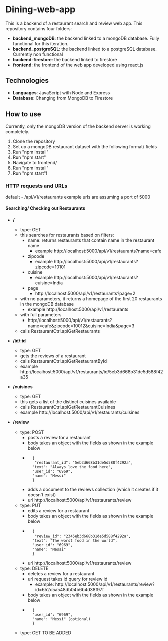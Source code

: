 # Dining-web-app

This is a backend of a restaurant search and review web app. This repository contains four folders:
* __backend_mongoDB__: the backend linked to a mongoDB database. Fully functional for this iteration.
* **backend_postgreSQL**: the backend linked to a postgreSQL database. Currently non functional
* **backend-firestore**: the backend linked to firestore
* **frontend**: the frontend of the web app developed using react.js

## Technologies
* __Languages__: JavaScript with Node and Express
* __Database__: Changing from MongoDB to Firestore

## How to use
Currently, only the mongoDB version of the backend server is working completely. 
1. Clone the repository
2. Set up a mongoDB restaurant dataset with the following format/ fields
3. Run "npm install"
4. Run "npm start"
5. Navigate to frontend/
6. Run "npm install"
7. Run "npm start"!

### HTTP requests and URLs
default - /api/v1/restaurants
example urls are assuming a port of 5000
#### Searching/ Checking out Restaurants
- **/** 
    - type: GET
    - this searches for restaurants based on filters: 
        - name: returns restaurants that contain name in the restaurant name
            - example http://localhost:5000/api/v1/restaurants?name=cafe
        - zipcode
            - example http://localhost:5000/api/v1/restaurants?zipcode=10101
        - cuisine
            - example http://localhost:5000/api/v1/restaurants?cuisine=India
        - page
            - http://localhost:5000/api/v1/restaurants?page=2
    - with no parameters, it returns a homepage of the first 20 restaurants in the mongoDB database
        - example http://localhost:5000/api/v1/restaurants
    - with full parameters
        - http://localhost:5000/api/v1/restaurants?name=cafe&zipcode=10012&cuisine=India&page=3
    - calls RestaurantCtrl.apiGetRestaurants


- **/id/:id**
    - type: GET
    - gets the reviews of a restaurant
    - calls RestaurantCtrl.apiGetRestaurantById
    - example http://localhost:5000/api/v1/restaurants/id/5eb3d668b31de5d588f42a35


- **/cuisines**
    - type: GET
    - this gets a list of the distinct cuisines available 
    - calls RestaurantCtrl.apiGetRestaurantCuisines
    - example http://localhost:5000/api/v1/restaurants/cuisines


- **/review**
    - type: POST
        - posts a review for a restaurant
        - body takes an object with the fields as shown in the example below
        - ```
            {
             "restaurant_id": "5eb3d668b31de5d588f4292a",
            "text": "Always love the food here",
            "user_id": "6969",
            "name": "Messi"
            }
            ```
        - adds a document to the reviews collection (which it creates if it doesn't exist) 
        - url http://localhost:5000/api/v1/restaurants/review
    - type: PUT
        - edits a review for a restaurant
        - body takes an object with the fields as shown in the example below
        - ```
            {
             "review_id": "2345eb3d668b31de5d588f4292a",
            "text": "The worst food in the world",
            "user_id": "6969",
            "name": "Messi"
            }
            ```
        - url http://localhost:5000/api/v1/restaurants/review
    - type: DELETE
        - deletes a review for a restaurant
        - url request takes id query for review id
            - example: http://localhost:5000/api/v1/restaurants/review?id=652c5a548db04b6b4d38f97f
        - body takes an object with the fields as shown in the example below
        - ```
            {
            "user_id": "6969",
            "name": "Messi" (optional)
            }
            ```
    - type: GET
        TO BE ADDED




